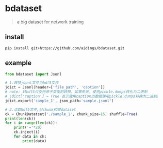 # bdataset
> a big dataset for network training

## install
`pip install git+https://github.com/aidings/bdataset.git`

## example
```python
from bdataset import Jsonl

# 1.转换jsonl文件为hdf5文件
jdict = Jsonl(header=['file_path', 'caption'])
# note: 转hdf5只支持原子类型的转换，如果失败，使用pickle.dumps转化为二进制
# jdict['caption'] = True 表示使用caption的数据使用pickle.dumps转换为二进制类型
jdict.export('sample_1', json_path='sample.jsonl')

# 2.读取hdf5文件,分chunk构建dataset
ck = ChunkDatatset('./sample_1', chunk_size=15, shuffle=True)
print(len(ck))
for i in range(len(ck)):
    print('='*20)
    ck.inject(i)
    for data in ck:
        print(data)
```